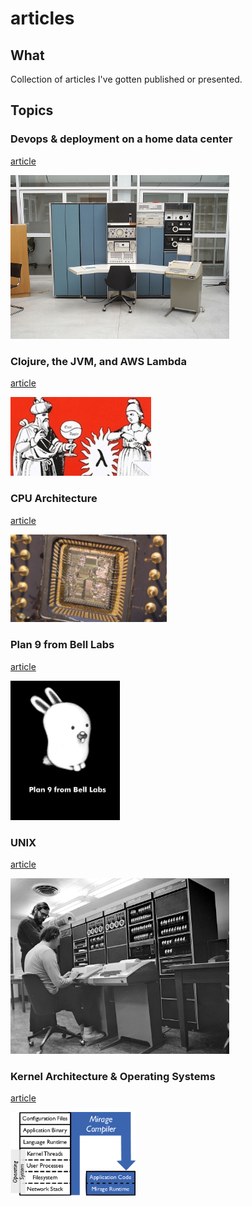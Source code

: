 # articles

## What

Collection of articles I've gotten published or presented.

## Topics

### Devops & deployment on a home data center
[article](./odroid/deployment.md)

<img src='./lib/pdp7.jpeg' width=350>

### Clojure, the JVM, and AWS Lambda
[article](./talks/clojure_aws_lambda.md)

<img src='./lib/eval-apply.jpg' width=225>

### CPU Architecture
[article](./talks/cpu_architecture.md)

<img src='./lib/processor-die.jpg' width=250>

### Plan 9 from Bell Labs
[article](./talks/plan9.md)

<img src='./lib/plan9bunnyblack.jpg' width=175>

### UNIX
[article](./talks/unix.md)

<img src='./lib/k&r-pdp11.jpg' width=350>

### Kernel Architecture & Operating Systems
[article](./talks/kernel_architecture.md)

<img src='/lib/unikernel.png' width=200>
